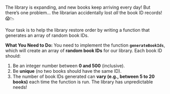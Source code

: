 The library is expanding, and new books keep arriving every day!
But there’s one problem... the librarian accidentally lost *all* the book ID records! 😱📉

Your task is to help the library restore order by writing a function that generates an array of random book IDs.


**What You Need to Do:**
You need to implement the function **`generateBookIds`**, which will create an array of **random book IDs** for our library. Each book ID should:
1. Be an integer number between **0 and 500** (inclusive).
2. Be **unique** (no two books should have the same ID).
3. The number of book IDs generated can **vary (e.g., between 5 to 20 books)** each time the function is run. The library has unpredictable needs!
